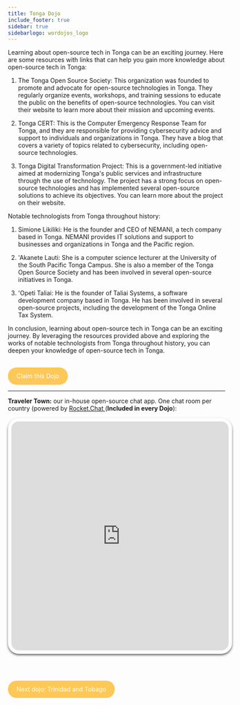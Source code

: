 ```yaml
---
title: Tonga Dojo
include_footer: true
sidebar: true
sidebarlogo: wordojos_logo
---
```


Learning about open-source tech in Tonga can be an exciting journey. Here are some resources with links that can help you gain more knowledge about open-source tech in Tonga:

1.  The Tonga Open Source Society: This organization was founded to promote and advocate for open-source technologies in Tonga. They regularly organize events, workshops, and training sessions to educate the public on the benefits of open-source technologies. You can visit their website to learn more about their mission and upcoming events.
    
2.  Tonga CERT: This is the Computer Emergency Response Team for Tonga, and they are responsible for providing cybersecurity advice and support to individuals and organizations in Tonga. They have a blog that covers a variety of topics related to cybersecurity, including open-source technologies.
    
3.  Tonga Digital Transformation Project: This is a government-led initiative aimed at modernizing Tonga's public services and infrastructure through the use of technology. The project has a strong focus on open-source technologies and has implemented several open-source solutions to achieve its objectives. You can learn more about the project on their website.
    

Notable technologists from Tonga throughout history:

1.  Simione Likiliki: He is the founder and CEO of NEMANI, a tech company based in Tonga. NEMANI provides IT solutions and support to businesses and organizations in Tonga and the Pacific region.
    
2.  'Akanete Lauti: She is a computer science lecturer at the University of the South Pacific Tonga Campus. She is also a member of the Tonga Open Source Society and has been involved in several open-source initiatives in Tonga.
    
3.  'Opeti Taliai: He is the founder of Taliai Systems, a software development company based in Tonga. He has been involved in several open-source projects, including the development of the Tonga Online Tax System.
    

In conclusion, learning about open-source tech in Tonga can be an exciting journey. By leveraging the resources provided above and exploring the works of notable technologists from Tonga throughout history, you can deepen your knowledge of open-source tech in Tonga.

<br>
<html>
  <head>
    <style>
      .button {
        display: inline-block;
        padding: 20px 20px;
        text-align: center;
        text-decoration: none;
        color: #ffffff;
        background-color: #FDC858;
        border-radius: 33px;
        outline: none;
        line-height:  0%;
      }
    </style>
  </head>
  <body>
    <a class="button" href="https://blog.workdojos.com/Tonga" target="_blank">Claim this Dojo</a>
  </body>
</html>
<br>

---


**Traveler Town:**   our in-house open-source chat app.  One chat room per country (powered by <a href="https://rocket.chat" >Rocket.Chat </a>  (**Included in every Dojo**):  

<iframe src="https://chat.traveler.town/channel/Tonga" style="width: 100%;height: 530px;padding: 8px; box-shadow: 0 3px 5px rgba(0,0,0,.6);border-radius: 25px;overflow: hidden;border: none;" align="middle"></iframe>


<br><br>

<html>
  <head>
    <style>
      .button {
        display: inline-block;
        padding: 20px 20px;
        text-align: center;
        text-decoration: none;
        color: #ffffff;
        background-color: #FDC858;
        border-radius: 33px;
        outline: none;
        line-height:  %;
      }
    </style>
  </head>
  <body>
    <a class="button" href="https://workdojos.com/Trinidad-and-Tobago">Next dojo:  Trinidad and Tobago</a>
  </body>
</html>